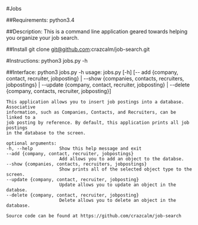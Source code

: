 #Jobs

##Requirements:
	python3.4

##Description:
	This is a command line application geared towards helping you organize your
    job search.

##Install
	git clone git@github.com:crazcalm/job-search.git

#Instructions:
	python3 jobs.py -h

##Interface:
	python3 jobs.py -h
    usage: jobs.py [-h]
    			   [-- add {company, contact, recruiter, jobposting} |
                   --show {companies, contacts, recruiters, jobpostings} |
                   --update {company, contact, recruiter, jobposting} |
                   --delete {company, contacts, recruiter, jobposting}]

	This application allows you to insert job postings into a database. Associative
    information, such as Companies, Contacts, and Recruiters, can be linked to a
    job posting by reference. By default, this application prints all job postings
    in the database to the screen.

    optional arguments:
    -h, --help			Show this help message and exit
    --add {company, contact, recruiter, jobpostings}
    					Add allows you to add an object to the databse.
	--show {companies, contacts, recruiters, jobpostings}
    					Show prints all of the selected object type to the screen.
	--update {company, contact, recruiter, jobposting}
    					Update allows you to update an object in the databse.
	--delete {company, contact, recruiter, jobposting}
    					Delete allows you to delete an object in the database.

	Source code can be found at https://github.com/crazcalm/job-search